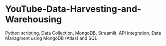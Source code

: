 # YouTube-Data-Harvesting-and-Warehousing
Python scripting, Data Collection, MongoDB, Streamlit, API integration, Data Managment using MongoDB (Atlas) and SQL
